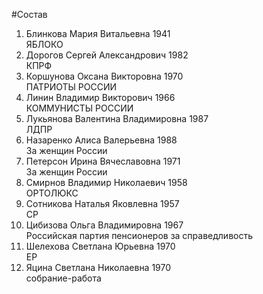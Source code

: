 #Состав
1. Блинкова Мария Витальевна 1941   
    ЯБЛОКО
2. Дорогов Сергей Александрович 1982   
    КПРФ
3. Коршунова Оксана Викторовна 1970   
    ПАТРИОТЫ РОССИИ
4. Линин Владимир Викторович 1966   
    КОММУНИСТЫ РОССИИ
5. Лукьянова Валентина Владимировна 1987   
    ЛДПР
6. Назаренко Алиса Валерьевна 1988   
    За женщин России
7. Петерсон Ирина Вячеславовна 1971   
    За женщин России
8. Смирнов Владимир Николаевич 1958   
    ОРТОЛЮКС
9. Сотникова Наталья Яковлевна 1957   
    СР
10. Цибизова Ольга Владимировна 1967   
    Российская партия пенсионеров за справедливость
11. Шелехова Светлана Юрьевна 1970   
    ЕР
12. Яцина Светлана Николаевна 1970   
    собрание-работа

